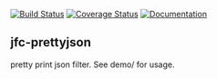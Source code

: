 [![Build Status](https://travis-ci.org/jfcameron/jfc-prettyjson.svg?branch=master)](https://travis-ci.org/jfcameron/jfc-prettyjson) [![Coverage Status](https://coveralls.io/repos/github/jfcameron/jfc-prettyjson/badge.svg?branch=master)](https://coveralls.io/github/jfcameron/jfc-prettyjson?branch=master) [![Documentation](https://img.shields.io/badge/documentation-doxygen-blue.svg)](https://jfcameron.github.io/jfc-prettyjson/)

## jfc-prettyjson

pretty print json filter. See demo/ for usage.
